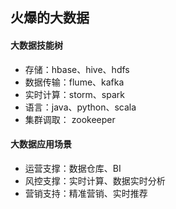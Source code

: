 ## 火爆的大数据 

#### 大数据技能树

- 存储：hbase、hive、hdfs
- 数据传输：flume、kafka
- 实时计算：storm、spark
- 语言：java、python、scala
- 集群调取： zookeeper


#### 大数据应用场景
- 运营支撑：数据仓库、BI
- 风控支撑：实时计算、数据实时分析
- 营销支持：精准营销、实时推荐


